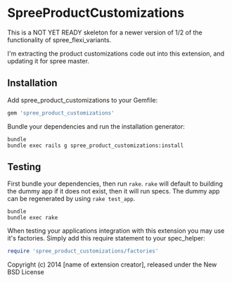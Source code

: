 SpreeProductCustomizations
==========================

This is a NOT YET READY skeleton for a newer version of 1/2 of the functionality of spree_flexi_variants.

I'm extracting the product customizations code out into this extension, and updating it for spree master.

Installation
------------

Add spree_product_customizations to your Gemfile:

```ruby
gem 'spree_product_customizations'
```

Bundle your dependencies and run the installation generator:

```shell
bundle
bundle exec rails g spree_product_customizations:install
```

Testing
-------

First bundle your dependencies, then run `rake`. `rake` will default to building the dummy app if it does not exist, then it will run specs. The dummy app can be regenerated by using `rake test_app`.

```shell
bundle
bundle exec rake
```

When testing your applications integration with this extension you may use it's factories.
Simply add this require statement to your spec_helper:

```ruby
require 'spree_product_customizations/factories'
```

Copyright (c) 2014 [name of extension creator], released under the New BSD License
